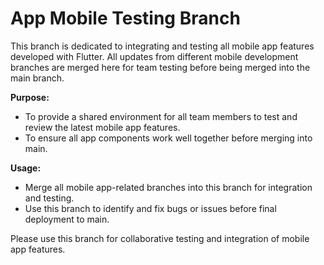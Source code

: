 # App Mobile Testing Branch

This branch is dedicated to integrating and testing all mobile app features developed with Flutter. All updates from different mobile development branches are merged here for team testing before being merged into the main branch.

**Purpose:**
- To provide a shared environment for all team members to test and review the latest mobile app features.
- To ensure all app components work well together before merging into main.

**Usage:**
- Merge all mobile app-related branches into this branch for integration and testing.
- Use this branch to identify and fix bugs or issues before final deployment to main.

Please use this branch for collaborative testing and integration of mobile app features.
